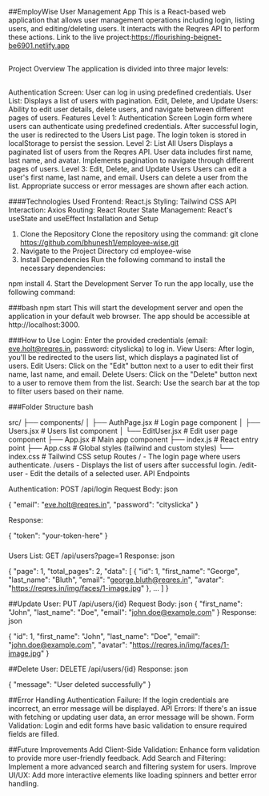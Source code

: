##EmployWise User Management App
This is a React-based web application that allows user management operations including login, listing users, and editing/deleting users. It interacts with the Reqres API to perform these actions.
Link to the live project:https://flourishing-beignet-be6901.netlify.app
##
Project Overview
The application is divided into three major levels:
##

Authentication Screen: User can log in using predefined credentials.
User List: Displays a list of users with pagination.
Edit, Delete, and Update Users: Ability to edit user details, delete users, and navigate between different pages of users.
Features
Level 1: Authentication Screen
Login form where users can authenticate using predefined credentials.
After successful login, the user is redirected to the Users List page.
The login token is stored in localStorage to persist the session.
Level 2: List All Users
Displays a paginated list of users from the Reqres API.
User data includes first name, last name, and avatar.
Implements pagination to navigate through different pages of users.
Level 3: Edit, Delete, and Update Users
Users can edit a user's first name, last name, and email.
Users can delete a user from the list.
Appropriate success or error messages are shown after each action.

####Technologies Used
Frontend: React.js
Styling: Tailwind CSS
API Interaction: Axios
Routing: React Router
State Management: React's useState and useEffect
Installation and Setup
1. Clone the Repository
Clone the repository using the command:
git clone https://github.com/bhunesh1/employee-wise.git
2. Navigate to the Project Directory
cd employee-wise
3. Install Dependencies
Run the following command to install the necessary dependencies:

npm install
4. Start the Development Server
To run the app locally, use the following command:

###bash
npm start
This will start the development server and open the application in your default web browser. The app should be accessible at http://localhost:3000.

###How to Use
Login: Enter the provided credentials (email: eve.holt@reqres.in, password: cityslicka) to log in.
View Users: After login, you'll be redirected to the users list, which displays a paginated list of users.
Edit Users: Click on the "Edit" button next to a user to edit their first name, last name, and email.
Delete Users: Click on the "Delete" button next to a user to remove them from the list.
Search: Use the search bar at the top to filter users based on their name.

###Folder Structure
bash

src/
├── components/
│   ├── AuthPage.jsx            # Login page component
│   ├── Users.jsx               # Users list component
│   └── EditUser.jsx            # Edit user page component
├── App.jsx                     # Main app component
├── index.js                    # React entry point
├── App.css                     # Global styles (tailwind and custom styles)
└── index.css                   # Tailwind CSS setup
Routes
/ - The login page where users authenticate.
/users - Displays the list of users after successful login.
/edit-user - Edit the details of a selected user.
API Endpoints


Authentication:
POST /api/login
Request Body:
json

{
  "email": "eve.holt@reqres.in",
  "password": "cityslicka"
}

Response:

{
  "token": "your-token-here"
}

###
Users List:
GET /api/users?page=1
Response:
json

{
  "page": 1,
  "total_pages": 2,
  "data": [
    {
      "id": 1,
      "first_name": "George",
      "last_name": "Bluth",
      "email": "george.bluth@reqres.in",
      "avatar": "https://reqres.in/img/faces/1-image.jpg"
    },
    ...
  ]
}

##Update User:
PUT /api/users/{id}
Request Body:
json
{
  "first_name": "John",
  "last_name": "Doe",
  "email": "john.doe@example.com"
}
Response:
json

{
  "id": 1,
  "first_name": "John",
  "last_name": "Doe",
  "email": "john.doe@example.com",
  "avatar": "https://reqres.in/img/faces/1-image.jpg"
}

##Delete User:
DELETE /api/users/{id}
Response:
json

{
  "message": "User deleted successfully"
}

##Error Handling
Authentication Failure: If the login credentials are incorrect, an error message will be displayed.
API Errors: If there's an issue with fetching or updating user data, an error message will be shown.
Form Validation: Login and edit forms have basic validation to ensure required fields are filled.

##Future Improvements
Add Client-Side Validation: Enhance form validation to provide more user-friendly feedback.
Add Search and Filtering: Implement a more advanced search and filtering system for users.
Improve UI/UX: Add more interactive elements like loading spinners and better error handling.
